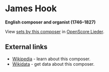 # James Hook

__English composer and organist (1746–1827)__

View [sets by this composer] in [OpenScore Lieder].

[sets by this composer]: https://musescore.com/openscore-lieder-corpus/sets?order=title&text=Hook,+James
[OpenScore Lieder]: https://musescore.com/openscore-lieder-corpus

## External links

- [Wikipedia](https://en.wikipedia.org/wiki/James_Hook_(composer)) - learn about this composer.
- [Wikidata](https://www.wikidata.org/wiki/Q614576) - get data about this composer.